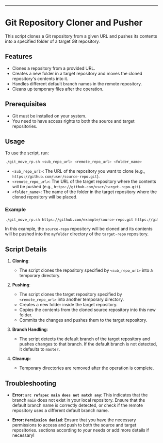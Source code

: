 
---

# Git Repository Cloner and Pusher

This script clones a Git repository from a given URL and pushes its contents into a specified folder of a target Git repository.

## Features

- Clones a repository from a provided URL.
- Creates a new folder in a target repository and moves the cloned repository's contents into it.
- Handles different default branch names in the remote repository.
- Cleans up temporary files after the operation.

## Prerequisites

- Git must be installed on your system.
- You need to have access rights to both the source and target repositories.

## Usage

To use the script, run:

```bash
./git_move_rp.sh <sub_repo_url> <remote_repo_url> <folder_name>
```

- `<sub_repo_url>`: The URL of the repository you want to clone (e.g., `https://github.com/user/source-repo.git`).
- `<remote_repo_url>`: The URL of the target repository where the contents will be pushed (e.g., `https://github.com/user/target-repo.git`).
- `<folder_name>`: The name of the folder in the target repository where the cloned repository will be placed.

### Example

```bash
./git_move_rp.sh https://github.com/example/source-repo.git https://github.com/example/target-repo.git myfolder
```

In this example, the `source-repo` repository will be cloned and its contents will be pushed into the `myfolder` directory of the `target-repo` repository.

## Script Details

1. **Cloning**:
   - The script clones the repository specified by `<sub_repo_url>` into a temporary directory.

2. **Pushing**:
   - The script clones the target repository specified by `<remote_repo_url>` into another temporary directory.
   - Creates a new folder inside the target repository.
   - Copies the contents from the cloned source repository into this new folder.
   - Commits the changes and pushes them to the target repository.

3. **Branch Handling**:
   - The script detects the default branch of the target repository and pushes changes to that branch. If the default branch is not detected, it defaults to `master`.

4. **Cleanup**:
   - Temporary directories are removed after the operation is complete.

## Troubleshooting

- **Error: `src refspec main does not match any`**: This indicates that the branch `main` does not exist in your local repository. Ensure that the default branch name is correctly detected, or check if the remote repository uses a different default branch name.

- **Error: `Permission denied`**: Ensure that you have the necessary permissions to access and push to both the source and target repositories.
 sections according to your needs or add more details if necessary!
